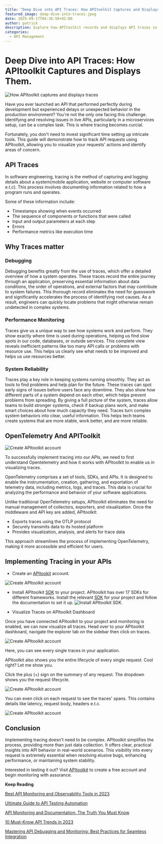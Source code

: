 ```yaml
---
title: "Deep Dive into API Traces: How APItoolkit Captures and Displays Them."
featured_image: deep-dive-into-traces.jpeg
date: 2025-09-17T04:36:58+02:00
author: patrick
description: Explore how APItoolkit records and displays API traces in real time, assisting you in quicker troubleshooting and effortless performance enhancement.
categories:
  - API Management
---
```


# Deep Dive into API Traces: How APItoolkit Captures and Displays Them.

![How APItoolkit captures and displays traces](./deep-dive-into-traces.jpeg)

Have you ever launched an API that performed perfectly during development but experienced delays or unexpected behavior in the production environment? You're not the only one facing this challenge. Identifying and resolving issues in live APIs, particularly in a microservices setup, can be a complex task. This is where tracing becomes curcial.

Fortunately, you don't need to invest significant time setting up intricate tools. This guide will demonstrate how to track API requests using APItoolkit, allowing you to visualize your requests' actions and identify areas of concern.

## API Traces

In software engineering, tracing is the method of capturing and logging details about a system(mobile application, website or computer software e.t.c). This process involves documenting information related to how a program runs and operates. 

Some of these information include: 

- Timestamps showing when events occurred
- The sequence of components or functions that were called
- Input and output parameters at each step
- Errors
- Performance metrics like execution time

## Why Traces matter

### Debugging
Debugging benefits greatly from the use of traces, which offer a detailed overview of how a system operates. These traces record the entire journey through an application, preserving essential information about data conditions, the order of operations, and external factors that may contribute to system failures. This thorough record eliminates the need for guesswork and significantly accelerates the process of identifying root causes. As a result, engineers can quickly locate problems that might otherwise remain undetected in complex systems.

### Performance Monitoring
Traces give us a unique way to see how systems work and perform. They show exactly where time is used during operations, helping us find slow spots in our code, databases, or outside services. This complete view reveals inefficient patterns like too many API calls or problems with resource use. This helps us clearly see what needs to be improved and helps us use resources better.

### System Reliability
Traces play a key role in keeping systems running smoothly. They act as tools to find problems and help plan for the future. These traces can spot early signs of issues before users face any downtime. They also show how different parts of a system depend on each other, which helps prevent problems from spreading. By giving a full picture of the system, traces allow teams to build stronger systems, check if backup plans work, and make smart choices about how much capacity they need. Traces turn complex system behaviors into clear, useful information. This helps tech teams create systems that are more stable, work better, and are more reliable.

## OpenTelemetry And APIToolkit

![Create APItoolkit account](./opentelemetry.png)

To successfully implement tracing into our APIs, we need to first understand Opentelemetry and how it works with APItoolkit to enable us in visualizing traces.

OpenTelemetry comprises a set of tools, SDKs, and APIs. It is designed to enable the instrumentation, creation, gathering, and exportation of telemetry data, including metrics, logs, and traces. This data is crucial for analyzing the performance and behavior of your software applications.

Unlike traditional OpenTelemetry setups, APItoolkit eliminates the need for manual management of collectors, exporters, and visualization. Once the middleware and API key are added, APItoolkit:

- Exports traces using the OTLP protocol
- Securely transmits data to its hosted platform
- Provides visualization, analysis, and alerts for trace data

This approach streamlines the process of implementing OpenTelemetry, making it more accessible and efficient for users.

## Implementing Tracing in your APIs
- Create an [APItookit](https://apitoolkit.io/) account.

![Create APItoolkit account](./create-acount.png)

- Install APItoolkit [SDK](https://apitoolkit.io/docs/sdks/) to your project. APItoolkit has over 17 SDKs for different frameworks. Install the relevant [SDK](https://apitoolkit.io/docs/sdks/) for your project and follow the documentation to set it up.
![Install APItoolkit SDK](./sdk.png).


- Visualize Traces on APItoolkit Dashboard

Once you have connected APItoolkit to your project and monitoring is enabled, we can now visualize all traces. Head over to your APItoolkit dashboard, navigate the explorer tab on the sidebar then click on traces.

![Create APItoolkit account](./traces.gif)

Here, you can see every single traces in your application.

APItoolkit also shows you the entire lifecycle of every single request. Cool right? Let me show you. 

Click the plus (+) sign on the summary of any request. The dropdown shows you the request lifecycle.

![Create APItoolkit account](./expand-traces.gif)

You can even click on each request to see the traces' spans. This contains details like latency, request body, headers e.t.c. 

![Create APItoolkit account](./span-traces.gif)

## Conclusion

Implementing tracing doesn't need to be complex. APItoolkit simplifies the process, providing more than just data collection. It offers clear, practical insights into API behavior in real-world scenarios. This visibility into every request is extremely essential when resolving elusive bugs, enhancing performance, or maintaining system stability.

Interested in testing it out? Visit [APItoolkit](https://apitoolkit.io/) to create a free account and begin monitoring with assurance.

**Keep Reading**


[Best API Monitoring and Observability Tools in 2023](https://apitoolkit.io/blog/best-api-monitoring-and-observability-tools/)

[Ultimate Guide to API Testing Automation](https://apitoolkit.io/blog/api-testing-automation/) 

[API Monitoring and Documentation: The Truth You Must Know](https://apitoolkit.io/blog/api-documentation-and-observability-the-truth-you-must-know/)

[10 Must-Know API Trends in 2023](https://apitoolkit.io/blog/api-trends/)

[Mastering API Debugging and Monitoring: Best Practices for Seamless Integration](https://apitoolkit.io/blog/mastering-api-debugging/)
